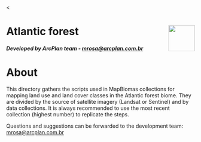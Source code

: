 <<div class="fluid-row" id="header">
    <img src='./misc/arcplan-logo.jpeg' height='70' width='auto' align='right'>
    <h1 class="title toc-ignore">Atlantic forest</h1>
    <h4 class="author"><em>Developed by  ArcPlan team - mrosa@arcplan.com.br</em></h4>
</div>

# About
This directory gathers the scripts used in MapBiomas collections for mapping land use and land cover classes in the Atlantic forest biome. They are divided by the source of satellite imagery (Landsat or Sentinel) and by data collections. It is always recommended to use the most recent collection (highest number) to replicate the steps.

Questions and suggestions can be forwarded to the development team: mrosa@arcplan.com.br
